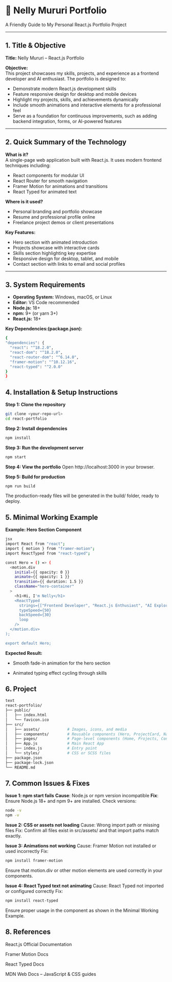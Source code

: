 # 📘 Nelly Mururi Portfolio

A Friendly Guide to My Personal React.js Portfolio Project

---

## 1. Title & Objective

**Title:** Nelly Mururi – React.js Portfolio  

**Objective:**  
This project showcases my skills, projects, and experience as a frontend developer and AI enthusiast. The portfolio is designed to:  

- Demonstrate modern React.js development skills  
- Feature responsive design for desktop and mobile devices  
- Highlight my projects, skills, and achievements dynamically  
- Include smooth animations and interactive elements for a professional feel  
- Serve as a foundation for continuous improvements, such as adding backend integration, forms, or AI-powered features  

---

## 2. Quick Summary of the Technology

**What is it?**  
A single-page web application built with React.js. It uses modern frontend techniques including:  

- React components for modular UI  
- React Router for smooth navigation  
- Framer Motion for animations and transitions  
- React Typed for animated text  

**Where is it used?**  

- Personal branding and portfolio showcase  
- Resume and professional profile online  
- Freelance project demos or client presentations  

**Key Features:**  

- Hero section with animated introduction  
- Projects showcase with interactive cards  
- Skills section highlighting key expertise  
- Responsive design for desktop, tablet, and mobile  
- Contact section with links to email and social profiles  

---

## 3. System Requirements

- **Operating System:** Windows, macOS, or Linux  
- **Editor:** VS Code recommended  
- **Node.js:** 18+  
- **npm:** 9+ (or yarn 3+)  
- **React.js:** 18+  

**Key Dependencies:(package.json):**  

  ```sh
{
  "dependencies": {
    "react": "^18.2.0",
    "react-dom": "^18.2.0",
    "react-router-dom": "^6.14.0",
    "framer-motion": "^10.12.16",
    "react-typed": "^2.0.0"
  }
}
```


## 4. Installation & Setup Instructions
**Step 1: Clone the repository**

  ```sh
git clone <your-repo-url>
cd react-portfolio
```

**Step 2: Install dependencies**

```sh
npm install
```

**Step 3: Run the development server**

```sh
npm start
```

**Step 4: View the portfolio**
Open http://localhost:3000 in your browser.

**Step 5: Build for production**

```sh
npm run build
```
The production-ready files will be generated in the build/ folder, ready to deploy.

## 5. Minimal Working Example
**Example: Hero Section Component**

```sh
jsx
import React from "react";
import { motion } from "framer-motion";
import ReactTyped from "react-typed";

const Hero = () => (
  <motion.div
    initial={{ opacity: 0 }}
    animate={{ opacity: 1 }}
    transition={{ duration: 1.5 }}
    className="hero-container"
  >
    <h1>Hi, I'm Nelly</h1>
    <ReactTyped
      strings={["Frontend Developer", "React.js Enthusiast", "AI Explorer"]}
      typeSpeed={50}
      backSpeed={30}
      loop
    />
  </motion.div>
);

export default Hero;
```

**Expected Result:**

- Smooth fade-in animation for the hero section

- Animated typing effect cycling through skills

## 6. Project 

```sh
text
react-portfolio/
├── public/
│   ├── index.html
│   └── favicon.ico
├── src/
│   ├── assets/            # Images, icons, and media
│   ├── components/        # Reusable components (Hero, ProjectCard, Navbar)
│   ├── pages/             # Page-level components (Home, Projects, Contact)
│   ├── App.js             # Main React App
│   ├── index.js           # Entry point
│   └── styles/            # CSS or SCSS files
├── package.json
├── package-lock.json
└── README.md
```

## 7. Common Issues & Fixes
**Issue 1: npm start fails**
**Cause**: Node.js or npm version incompatible
**Fix**: Ensure Node.js 18+ and npm 9+ are installed. Check versions:

```sh
node -v
npm -v
```


**Issue 2: CSS or assets not loading**
Cause: Wrong import path or missing files
Fix: Confirm all files exist in src/assets/ and that import paths match exactly.

**Issue 3: Animations not working**
Cause: Framer Motion not installed or used incorrectly
Fix:

```sh
npm install framer-motion
```
Ensure that motion.div or other motion elements are used correctly in your components.

**Issue 4: React Typed text not animating**
Cause: React Typed not imported or configured correctly
Fix:

```sh
npm install react-typed
```
Ensure proper usage in the component as shown in the Minimal Working Example.

## 8. References

React.js Official Documentation

Framer Motion Docs

React Typed Docs

MDN Web Docs – JavaScript & CSS guides
